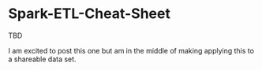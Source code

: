 # Spark-ETL-Cheat-Sheet

TBD

I am excited to post this one but am in the middle of making applying this to a shareable data set.
